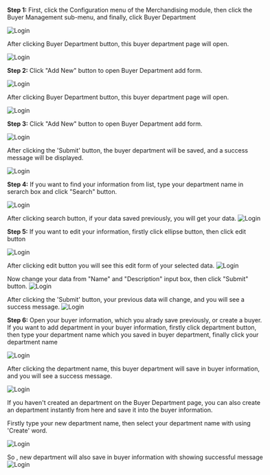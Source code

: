  
<div style="width: 600px;">

**Step 1:** First, click the Configuration menu of the Merchandising module, then click the Buyer Management sub-menu, and finally, click Buyer Department

<img src="Image/Dep1_ClickBuyerManagement.png" alt="Login" title="Login">

After clicking Buyer Department button, this buyer department page will open.

<img src="Image/Dep1_BuyeDepPage.png" alt="Login" title="Login">

**Step 2:** Click "Add New" button to open Buyer Department add form.

<img src="Image/Dep2_ClickAddNew.png" alt="Login" title="Login">

After clicking Buyer Department button, this buyer department page will open.

<img src="Image/Dep2_BuyerDepForm.png" alt="Login" title="Login">

**Step 3:** Click "Add New" button to open Buyer Department add form.

<img src="Image/Dep3_Submit.png" alt="Login" title="Login">

After clicking the 'Submit' button, the buyer department will be saved, and a success message will be displayed.

<img src="Image/Dep3_SuccessfulMsg.png" alt="Login" title="Login">

**Step 4:** If you want to find your information from list, type your department name in serarch box and click "Search" button.

<img src="Image/Dep4_SearchButton.png" alt="Login" title="Login">

After clicking search button, if your data saved previously, you will get your data.
<img src="Image/Dep4_SearchedData.png" alt="Login" title="Login">

**Step 5:** If you want to edit your information, firstly click ellipse button, then click edit button 

<img src="Image/Dep5_ClickEdit.png" alt="Login" title="Login">

After clicking edit button you will see this edit form of your selected data.
<img src="Image/Dep5_EditForm.png" alt="Login" title="Login">

Now change your data from "Name" and "Description" input box, then click "Submit" button.
<img src="Image/Dep5_EditSubmit.png" alt="Login" title="Login">

After clicking the 'Submit' button, your previous data will change, and you will see a success message.
<img src="Image/Dep5_EditedValue.png" alt="Login" title="Login">

**Step 6:** Open your buyer information, which you alrady save previously, or create a buyer. If you want to add department in your buyer information, firstly click department button, then type your department name which you saved in buyer department, finally click your department name

<img src="Image/Dep6_depAddInBuyer.png" alt="Login" title="Login">

After clicking the department name, this buyer department will save in buyer information, and you will see a success message.

<img src="Image/Dep6_SaveBuyerDep.png" alt="Login" title="Login">

If you haven't created an department on the Buyer Department page, you can also create an department instantly from here and save it into the buyer information.

Firstly type your new department name, then select your department name with using 'Create' word.

<img src="Image/Dep6_NewBuyerDep.png" alt="Login" title="Login">

So , new department will also save in buyer information with showing successful message
<img src="Image/Dep6_NewBuyerDepSave.png" alt="Login" title="Login">

</div>



